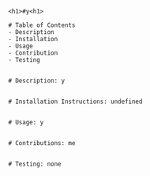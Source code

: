 
        <h1>#y<h1>

        # Table of Contents
        - Description
        - Installation
        - Usage
        - Contribution
        - Testing


        # Description: y


        # Installation Instructions: undefined


        # Usage: y

        
        # Contributions: me


        # Testing: none
        
